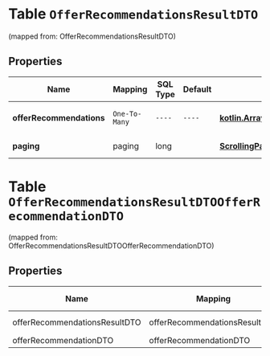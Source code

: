 
# Table `OfferRecommendationsResultDTO`
(mapped from: OfferRecommendationsResultDTO)

## Properties
Name | Mapping | SQL Type | Default | Type | Description | Notes
---- | ------- | -------- | ------- | ---- | ----------- | -----
**offerRecommendations** | `One-To-Many` | `----` | `----`  | [**kotlin.Array&lt;OfferRecommendationDTO&gt;**](OfferRecommendationDTO.md) | Страница списка товаров. | 
**paging** | paging | long |  | [**ScrollingPagerDTO**](ScrollingPagerDTO.md) |  |  [optional] [foreignkey]


# **Table `OfferRecommendationsResultDTOOfferRecommendationDTO`**
(mapped from: OfferRecommendationsResultDTOOfferRecommendationDTO)

## Properties
Name | Mapping | SQL Type | Default | Type | Description | Notes
---- | ------- | -------- | ------- | ---- | ----------- | -----
offerRecommendationsResultDTO | offerRecommendationsResultDTO | long | | kotlin.Long | Primary Key | *one*
offerRecommendationDTO | offerRecommendationDTO | long | | kotlin.Long | Foreign Key | *many*




